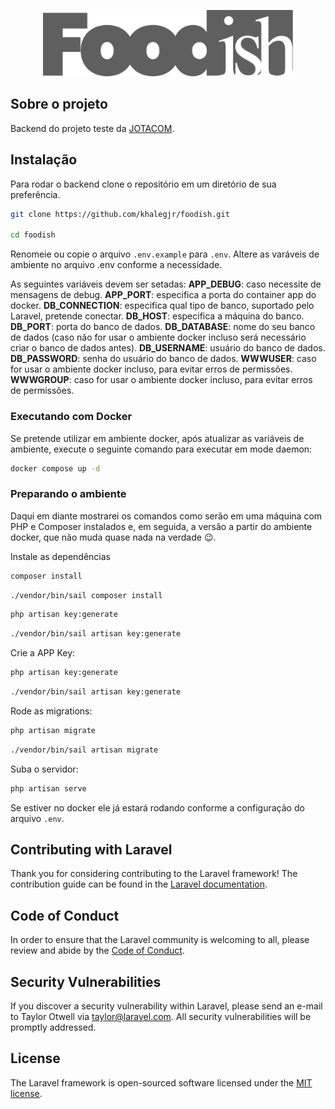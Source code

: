 <p align="center"><img src="./public/Logo.svg" width="400" alt="Laravel Logo"></p>

## Sobre o projeto

Backend do projeto teste da [JOTACOM](https://www.jotacom.com/).

## Instalação

Para rodar o backend clone o repositório em um diretório de sua preferência.

```bash
git clone https://github.com/khalegjr/foodish.git

cd foodish
```

Renomeie ou copie o arquivo <code>.env.example</code> para <code>.env</code>. Altere as varáveis de ambiente no arquivo .env conforme a necessidade.

As seguintes variáveis devem ser setadas:
<strong>APP_DEBUG</strong>: caso necessite de mensagens de debug.
<strong>APP_PORT</strong>: especifica a porta do container app do docker.
<strong>DB_CONNECTION</strong>: especifica qual tipo de banco, suportado pelo Laravel, pretende conectar.
<strong>DB_HOST</strong>: especifica a máquina do banco.
<strong>DB_PORT</strong>: porta do banco de dados.
<strong>DB_DATABASE</strong>: nome do seu banco de dados (caso não for usar o ambiente docker incluso será necessário criar o banco de dados antes).
<strong>DB_USERNAME</strong>: usuário do banco de dados.
<strong>DB_PASSWORD</strong>: senha do usuário do banco de dados.
<strong>WWWUSER</strong>: caso for usar o ambiente docker incluso, para evitar erros de permissões.
<strong>WWWGROUP</strong>: caso for usar o ambiente docker incluso, para evitar erros de permissões.

### Executando com Docker

Se pretende utilizar em ambiente docker, após atualizar as variáveis de ambiente, execute o seguinte comando para executar em mode daemon:

```bash
docker compose up -d
```

### Preparando o ambiente

Daqui em diante mostrarei os comandos como serão em uma máquina com PHP e Composer instalados e, em seguida, a versão a partir do ambiente docker, que não muda quase nada na verdade :wink:.

Instale as dependências

```bash
composer install
```

```bash
./vendor/bin/sail composer install
```

```bash
php artisan key:generate
```

```bash
./vendor/bin/sail artisan key:generate
```

Crie a APP Key:

```bash
php artisan key:generate
```

```bash
./vendor/bin/sail artisan key:generate
```

Rode as migrations:

```bash
php artisan migrate
```

```bash
./vendor/bin/sail artisan migrate
```

Suba o servidor:

```bash
php artisan serve
```

Se estiver no docker ele já estará rodando conforme a configuração do arquivo <code>.env</code>.

## Contributing with Laravel

Thank you for considering contributing to the Laravel framework! The contribution guide can be found in the [Laravel documentation](https://laravel.com/docs/contributions).

## Code of Conduct

In order to ensure that the Laravel community is welcoming to all, please review and abide by the [Code of Conduct](https://laravel.com/docs/contributions#code-of-conduct).

## Security Vulnerabilities

If you discover a security vulnerability within Laravel, please send an e-mail to Taylor Otwell via [taylor@laravel.com](mailto:taylor@laravel.com). All security vulnerabilities will be promptly addressed.

## License

The Laravel framework is open-sourced software licensed under the [MIT license](https://opensource.org/licenses/MIT).
